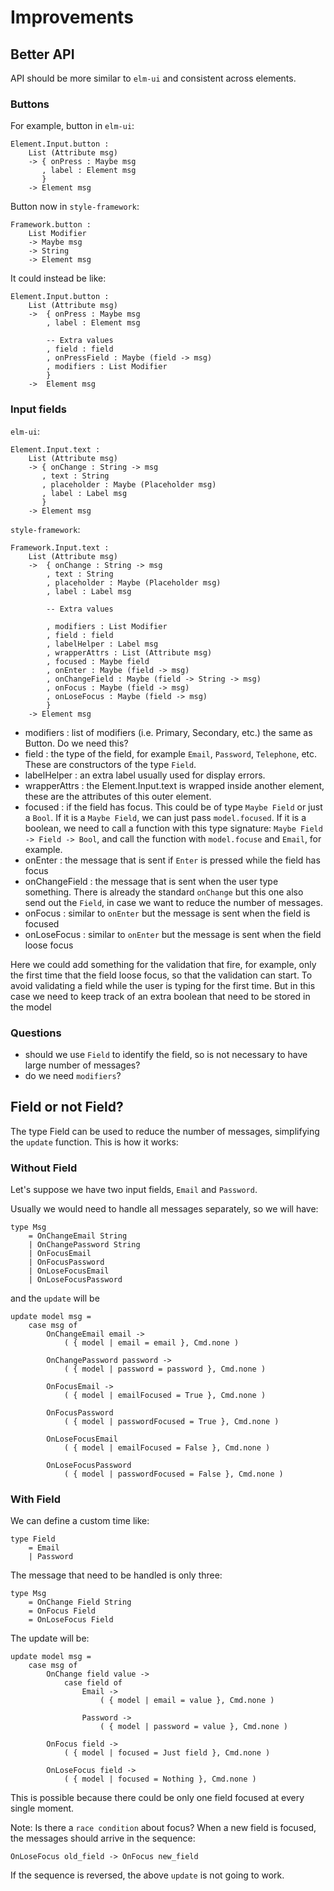 # Improvements

## Better API

API should be more similar to `elm-ui` and consistent across elements.

### Buttons

For example, button in `elm-ui`:

```
Element.Input.button :
    List (Attribute msg)
    -> { onPress : Maybe msg
       , label : Element msg
       }
    -> Element msg
```

Button now in `style-framework`:

```
Framework.button :
    List Modifier
    -> Maybe msg
    -> String
    -> Element msg
```

It could instead be like:

```
Element.Input.button :
    List (Attribute msg)
    ->  { onPress : Maybe msg
        , label : Element msg

        -- Extra values
        , field : field
        , onPressField : Maybe (field -> msg)
        , modifiers : List Modifier
        }
    ->  Element msg
```   

### Input fields

`elm-ui`:

```
Element.Input.text :
    List (Attribute msg)
    -> { onChange : String -> msg
       , text : String
       , placeholder : Maybe (Placeholder msg)
       , label : Label msg
       }
    -> Element msg
```

`style-framework`:

```
Framework.Input.text :
    List (Attribute msg)
    ->  { onChange : String -> msg
        , text : String
        , placeholder : Maybe (Placeholder msg)
        , label : Label msg

        -- Extra values

        , modifiers : List Modifier
        , field : field
        , labelHelper : Label msg
        , wrapperAttrs : List (Attribute msg)
        , focused : Maybe field
        , onEnter : Maybe (field -> msg)
        , onChangeField : Maybe (field -> String -> msg)
        , onFocus : Maybe (field -> msg)
        , onLoseFocus : Maybe (field -> msg)
        }
    -> Element msg
```

* modifiers : list of modifiers (i.e. Primary, Secondary, etc.) the same as Button. Do we need this?
* field : the type of the field, for example `Email`, `Password`, `Telephone`, etc. These are constructors of the type `Field`.
* labelHelper : an extra label usually used for display errors.
* wrapperAttrs : the Element.Input.text is wrapped inside another element, these are the attributes of this outer element.
* focused : if the field has focus. This could be of type `Maybe Field` or just a `Bool`. If it is a `Maybe Field`, we can just pass `model.focused`. If it is a boolean, we need to call a function with this type signature: `Maybe Field -> Field -> Bool`, and call the function with `model.focuse` and `Email`, for example.
* onEnter : the message that is sent if `Enter` is pressed while the field has focus
* onChangeField : the message that is sent when the user type something. There is already the standard `onChange` but this one also send out the `Field`, in case we want to reduce the number of messages.
* onFocus : similar to `onEnter` but the message is sent when the field is focused
* onLoseFocus : similar to `onEnter` but the message is sent when the field loose focus

Here we could add something for the validation that fire, for example, only the first time that the field loose focus, so that the validation can start. To avoid validating a field while the user is typing for the first time. But in this case we need to keep track of an extra boolean that need to be stored in the model

### Questions

* should we use `Field` to identify the field, so is not necessary to have large number of messages?
* do we need `modifiers`?

## Field or not Field?

The type Field can be used to reduce the number of messages, simplifying the `update` function.
This is how it works:

### Without Field

Let's suppose we have two input fields, `Email` and `Password`.

Usually we would need to handle all messages separately, so we will have:

```
type Msg
    = OnChangeEmail String
    | OnChangePassword String
    | OnFocusEmail
    | OnFocusPassword
    | OnLoseFocusEmail
    | OnLoseFocusPassword
```

and the `update` will be

```
update model msg =
    case msg of
        OnChangeEmail email ->
            ( { model | email = email }, Cmd.none )

        OnChangePassword password ->
            ( { model | password = password }, Cmd.none )

        OnFocusEmail ->
            ( { model | emailFocused = True }, Cmd.none )

        OnFocusPassword
            ( { model | passwordFocused = True }, Cmd.none )

        OnLoseFocusEmail
            ( { model | emailFocused = False }, Cmd.none )

        OnLoseFocusPassword
            ( { model | passwordFocused = False }, Cmd.none )
```

### With Field

We can define a custom time like:

```
type Field
    = Email
    | Password
```

The message that need to be handled is only three:

```
type Msg
    = OnChange Field String
    = OnFocus Field
    = OnLoseFocus Field
```

The update will be:

```
update model msg =
    case msg of
        OnChange field value ->
            case field of
                Email ->
                    ( { model | email = value }, Cmd.none )

                Password ->
                    ( { model | password = value }, Cmd.none )

        OnFocus field ->
            ( { model | focused = Just field }, Cmd.none )

        OnLoseFocus field ->
            ( { model | focused = Nothing }, Cmd.none )            
```

This is possible because there could be only one field focused at every single moment.

Note: Is there a `race condition` about focus? When a new field is focused, the messages should arrive in the sequence:

```
OnLoseFocus old_field -> OnFocus new_field
```

If the sequence is reversed, the above `update` is not going to work.
